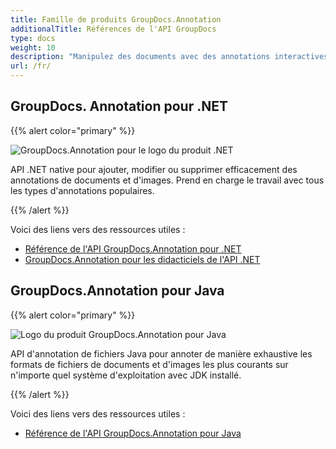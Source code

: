 ```yaml
---
title: Famille de produits GroupDocs.Annotation
additionalTitle: Références de l'API GroupDocs
type: docs
weight: 10
description: "Manipulez des documents avec des annotations interactives et explicatives pour annoter du texte ou des images dans n'importe quelle solution multiplateforme"
url: /fr/
---
```


## GroupDocs. Annotation pour .NET

{{% alert color="primary" %}} 

![GroupDocs.Annotation pour le logo du produit .NET](../gdocs_net.png)

API .NET native pour ajouter, modifier ou supprimer efficacement des annotations de documents et d'images. Prend en charge le travail avec tous les types d'annotations populaires.

{{% /alert %}} 

Voici des liens vers des ressources utiles :

- [Référence de l'API GroupDocs.Annotation pour .NET](/annotation/fr/net/)
- [GroupDocs.Annotation pour les didacticiels de l'API .NET](/tutorials/annotation/fr/net/)


## GroupDocs.Annotation pour Java

{{% alert color="primary" %}}

![Logo du produit GroupDocs.Annotation pour Java](../gdocs_java.png)

API d'annotation de fichiers Java pour annoter de manière exhaustive les formats de fichiers de documents et d'images les plus courants sur n'importe quel système d'exploitation avec JDK installé.

{{% /alert %}}

Voici des liens vers des ressources utiles :

- [Référence de l'API GroupDocs.Annotation pour Java](/annotation/java/)

